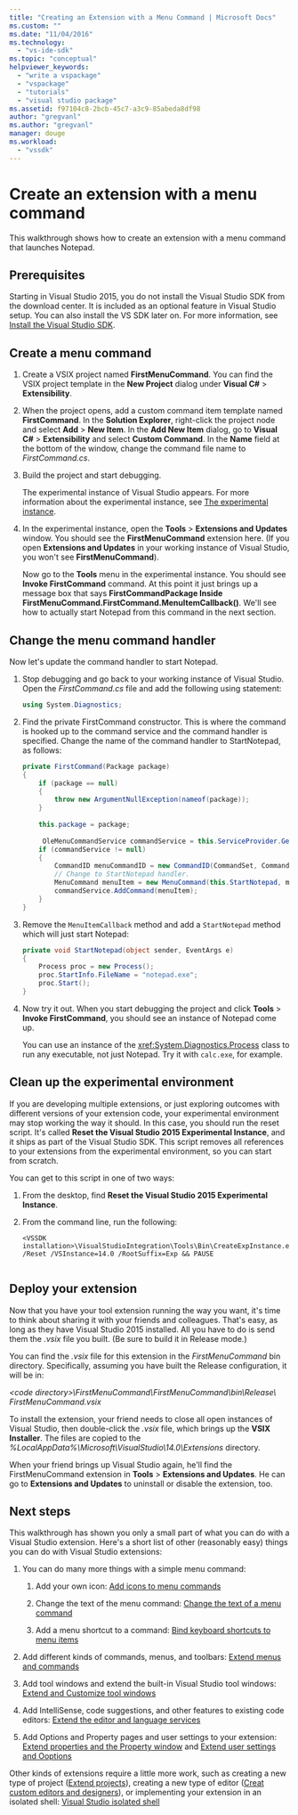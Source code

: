 ```yaml
---
title: "Creating an Extension with a Menu Command | Microsoft Docs"
ms.custom: ""
ms.date: "11/04/2016"
ms.technology: 
  - "vs-ide-sdk"
ms.topic: "conceptual"
helpviewer_keywords: 
  - "write a vspackage"
  - "vspackage"
  - "tutorials"
  - "visual studio package"
ms.assetid: f97104c8-2bcb-45c7-a3c9-85abeda8df98
author: "gregvanl"
ms.author: "gregvanl"
manager: douge
ms.workload: 
  - "vssdk"
---
```

# Create an extension with a menu command
This walkthrough shows how to create an extension with a menu command that launches Notepad.  
  
## Prerequisites  
 Starting in Visual Studio 2015, you do not install the Visual Studio SDK from the download center. It is included as an optional feature in Visual Studio setup. You can also install the VS SDK later on. For more information, see [Install the Visual Studio SDK](../extensibility/installing-the-visual-studio-sdk.md).  
  
## Create a menu command  
  
1.  Create a VSIX project named **FirstMenuCommand**. You can find the VSIX project template in the **New Project** dialog under **Visual C#** > **Extensibility**.  
  
2.  When the project opens, add a custom command item template named **FirstCommand**. In the **Solution Explorer**, right-click the project node and select **Add** > **New Item**. In the **Add New Item** dialog, go to **Visual C#** > **Extensibility** and select **Custom Command**. In the **Name** field at the bottom of the window, change the command file name to *FirstCommand.cs*.  
  
3.  Build the project and start debugging.  
  
     The experimental instance of Visual Studio appears. For more information about the experimental instance, see [The experimental instance](../extensibility/the-experimental-instance.md).  
  
4.  In the experimental instance, open the  **Tools** > **Extensions and Updates** window. You should see the **FirstMenuCommand** extension here. (If you open **Extensions and Updates** in your working instance of Visual Studio, you won't see **FirstMenuCommand**).  
  
     Now go to the **Tools** menu in the experimental instance. You should see **Invoke FirstCommand** command. At this point it just brings up a message box that says **FirstCommandPackage Inside FirstMenuCommand.FirstCommand.MenuItemCallback()**. We'll see how to actually start Notepad from this command in the next section.  
  
## Change the menu command handler  
 Now let's update the command handler to start Notepad.  
  
1.  Stop debugging and go back to your working instance of Visual Studio. Open the *FirstCommand.cs* file and add the following using statement:  
  
    ```csharp  
    using System.Diagnostics;  
    ```  
  
2.  Find the private FirstCommand constructor. This is where the command is hooked up to the command service and the command handler is specified. Change the name of the command handler to StartNotepad, as follows:  
  
    ```csharp  
    private FirstCommand(Package package)  
    {  
        if (package == null)  
        {  
            throw new ArgumentNullException(nameof(package));  
        }  
  
        this.package = package;  
  
         OleMenuCommandService commandService = this.ServiceProvider.GetService(typeof(IMenuCommandService)) as OleMenuCommandService;  
        if (commandService != null)  
        {  
            CommandID menuCommandID = new CommandID(CommandSet, CommandId);  
            // Change to StartNotepad handler.  
            MenuCommand menuItem = new MenuCommand(this.StartNotepad, menuCommandID);  
            commandService.AddCommand(menuItem);  
        }  
    }  
    ```  
  
3.  Remove the `MenuItemCallback` method and add a `StartNotepad` method which will just start Notepad:  
  
    ```csharp  
    private void StartNotepad(object sender, EventArgs e)  
    {  
        Process proc = new Process();  
        proc.StartInfo.FileName = "notepad.exe";  
        proc.Start();  
    }  
    ```  
  
4.  Now try it out. When you start debugging the project and click **Tools** > **Invoke FirstCommand**, you should see an instance of Notepad come up.  
  
     You can use an instance of the <xref:System.Diagnostics.Process> class to run any executable, not just Notepad. Try it with `calc.exe`, for example.  
  
## Clean up the experimental environment  
 If you are developing multiple extensions, or just exploring outcomes with different versions of your extension code, your experimental environment may stop working the way it should. In this case, you should run the reset script. It's called **Reset the Visual Studio 2015 Experimental Instance**, and it ships as part of the Visual Studio SDK. This script removes all references to your extensions from the experimental environment, so you can start from scratch.  
  
 You can get to this script in one of two ways:  
  
1.  From the desktop, find **Reset the Visual Studio 2015 Experimental Instance**.  
  
2.  From the command line, run the following:  
  
    ```  
    <VSSDK installation>\VisualStudioIntegration\Tools\Bin\CreateExpInstance.exe /Reset /VSInstance=14.0 /RootSuffix=Exp && PAUSE  
  
    ```  
  
## Deploy your extension  
 Now that you have your tool extension running the way you want, it's time to think about sharing it with your friends and colleagues. That's easy, as long as they have Visual Studio 2015 installed. All you have to do is send them the *.vsix* file you built. (Be sure to build it in Release mode.)  
  
 You can find the *.vsix* file for this extension in the *FirstMenuCommand* bin directory. Specifically, assuming you have built the Release configuration, it will be in:  
  
 *\<code directory>\FirstMenuCommand\FirstMenuCommand\bin\Release\ FirstMenuCommand.vsix*  
  
 To install the extension, your friend needs to close all open instances of Visual Studio, then double-click the *.vsix* file, which brings up the **VSIX Installer**. The files are copied to the *%LocalAppData%\Microsoft\VisualStudio\14.0\Extensions* directory.  
  
 When your friend brings up Visual Studio again, he'll find the FirstMenuCommand extension in **Tools** > **Extensions and Updates**. He can go to **Extensions and Updates** to uninstall or disable the extension, too.  
  
## Next steps  
 This walkthrough has shown you only a small part of what you can do with a Visual Studio extension. Here's a short list of other (reasonably easy) things you can do with Visual Studio extensions:  
  
1.  You can do many more things with a simple menu command:  
  
    1.  Add your own icon: [Add icons to menu commands](../extensibility/adding-icons-to-menu-commands.md)  
  
    2.  Change the text of the menu command: [Change the text of a menu command](../extensibility/changing-the-text-of-a-menu-command.md)  
  
    3.  Add a menu shortcut to a command: [Bind keyboard shortcuts to menu items](../extensibility/binding-keyboard-shortcuts-to-menu-items.md)  
  
2.  Add different kinds of commands, menus, and toolbars: [Extend menus and commands](../extensibility/extending-menus-and-commands.md)  
  
3.  Add tool windows and extend the built-in Visual Studio tool windows: [Extend and Customize tool windows](../extensibility/extending-and-customizing-tool-windows.md)  
  
4.  Add IntelliSense, code suggestions, and other features to existing code editors: [Extend the editor and language services](../extensibility/extending-the-editor-and-language-services.md)  
  
5.  Add Options and Property pages and user settings to your extension: [Extend properties and the Property window](../extensibility/extending-properties-and-the-property-window.md) and [Extend user settings and Ooptions](../extensibility/extending-user-settings-and-options.md)  
  
 Other kinds of extensions require a little more work, such as creating a new type of project ([Extend projects](../extensibility/extending-projects.md)), creating a new type of editor ([Creat custom editors and designers](../extensibility/creating-custom-editors-and-designers.md)), or implementing your extension in an isolated shell: [Visual Studio isolated shell](../extensibility/visual-studio-isolated-shell.md)